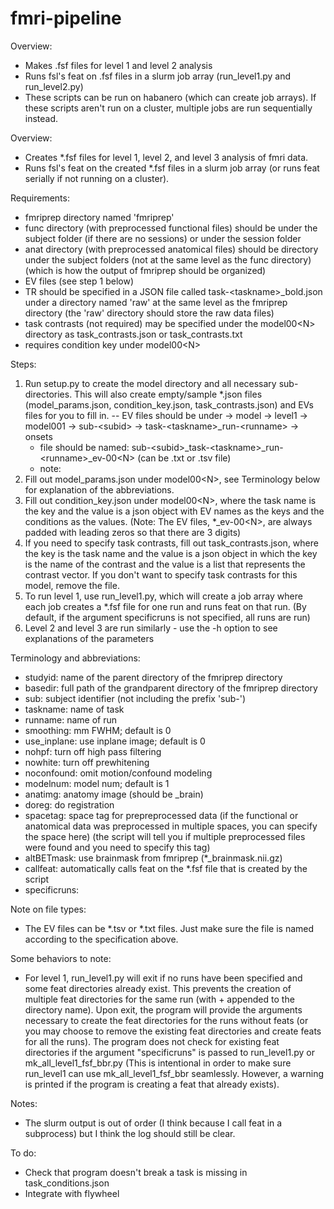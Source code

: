 # fmri-pipeline

Overview:
- Makes .fsf files for level 1 and level 2 analysis
- Runs fsl's feat on .fsf files in a slurm job array (run_level1.py and run_level2.py)
- These scripts can be run on habanero (which can create job arrays). If these scripts aren't run on a cluster, multiple jobs are run sequentially instead.

Overview:
- Creates *.fsf files for level 1, level 2, and level 3 analysis of fmri data.
- Runs fsl's feat on the created *.fsf files in a slurm job array (or runs feat serially if not running on a cluster).

Requirements:
- fmriprep directory named 'fmriprep'
- func directory (with preprocessed functional files) should be under the subject folder (if there are no sessions) or under the session folder
- anat directory (with preprocessed anatomical files) should be directory under the subject folders (not at the same level as the func directory) (which is how the output of fmriprep should be organized)
- EV files (see step 1 below)
- TR should be specified in a JSON file called task-\<taskname>_bold.json under a directory named 'raw' at the same level as the fmriprep directory (the 'raw' directory should store the raw data files)
- task contrasts (not required) may be specified under the model00\<N> directory as task_contrasts.json or task_contrasts.txt
- requires condition key under model00\<N>

Steps:
1. Run setup.py to create the model directory and all necessary sub-directories. This will also create empty/sample *.json files (model_params.json, condition_key.json, task_contrasts.json) and EVs files for you to fill in. 
-- EV files should be under 
	-> model
		-> level1
			-> model001
				-> sub-\<subid>
					-> task-\<taskname>_run-\<runname>
						-> onsets
	- file should be named: sub-\<subid>_task-\<taskname>_run-\<runname>_ev-00\<N> (can be .txt or .tsv file)
	- note: 
2. Fill out model_params.json under model00\<N>, see Terminology below for explanation of the abbreviations.
3. Fill out condition_key.json under model00\<N>, where the task name is the key and the value is a json object with EV names as the keys and the conditions as the values. (Note: The EV files, *_ev-00\<N>, are always padded with leading zeros so that there are 3 digits)
4. If you need to specify task contrasts, fill out task_contrasts.json, where the key is the task name and the value is a json object in which the key is the name of the contrast and the value is a list that represents the contrast vector. If you don't want to specify task contrasts for this model, remove the file.
5. To run level 1, use run_level1.py, which will create a job array where each job creates a *.fsf file for one run and runs feat on that run. (By default, if the argument specificruns is not specified, all runs are run)
6. Level 2 and level 3 are run similarly - use the -h option to see explanations of the parameters

Terminology and abbreviations:
- studyid: name of the parent directory of the fmriprep directory
- basedir: full path of the grandparent directory of the fmriprep directory
- sub: subject identifier (not including the prefix 'sub-')
- taskname: name of task
- runname: name of run
- smoothing: mm FWHM; default is 0
- use_inplane: use inplane image; default is 0
- nohpf: turn off high pass filtering 
- nowhite: turn off prewhitening
- noconfound: omit motion/confound modeling
- modelnum: model num; default is 1
- anatimg: anatomy image (should be _brain)
- doreg: do registration
- spacetag: space tag for prepreprocessed data (if the functional or anatomical data was preprocessed in multiple spaces, you can specify the space here) (the script will tell you if multiple preprocessed files were found and you need to specify this tag)
- altBETmask: use brainmask from fmriprep (*_brainmask.nii.gz)
- callfeat: automatically calls feat on the *.fsf file that is created by the script
- specificruns: 

Note on file types:
- The EV files can be *.tsv or *.txt files. Just make sure the file is named according to the specification above.

Some behaviors to note:
- For level 1, run_level1.py will exit if no runs have been specified and some feat directories already exist. This prevents the creation of multiple feat directories for the same run (with + appended to the directory name). Upon exit, the program will provide the arguments necessary to create the feat directories for the runs without feats (or you may choose to remove the existing feat directories and create feats for all the runs). The program does not check for existing feat directories if the argument "specificruns" is passed to run_level1.py or mk_all_level1_fsf_bbr.py (This is intentional in order to make sure run_level1 can use mk_all_level1_fsf_bbr seamlessly. However, a warning is printed if the program is creating a feat that already exists). 

Notes:
- The slurm output is out of order (I think because I call feat in a subprocess) but I think the log should still be clear.

To do:
- Check that program doesn't break a task is missing in task_conditions.json
- Integrate with flywheel
